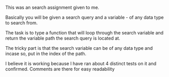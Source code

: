 This was an search assignment given to me. 

Basically you will be given a search query and a variable - of any data type to search from. 

The task is to type a function that will loop through the search variable and return the variable path the search query is located at. 

The tricky part is that the search variable can be of any data type and incase so, put in the index of the path.

I believe it is working because I have ran about 4 distinct tests on it and confirmed. Comments are there for easy readability 